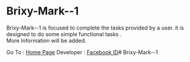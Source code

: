 # Brixy-Mark--1

Brixy-Mark--1 is focused to complete the tasks provided by a user. it is designed  to do some simple functional tasks . <br>
More Information will be added.

Go To : <a href="https://dexcorpsoftwareslimited.github.io/Project-Brixy">Home Page</a>
Developer : <a href="https://facebook.com/mahfuzrahman0712">Facebook ID</a># Brixy-Mark--1
